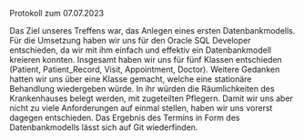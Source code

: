 Protokoll zum 07.07.2023

Das Ziel unseres Treffens war,
das Anlegen eines ersten Datenbankmodells.
Für die Umsetzung haben wir uns für den Oracle SQL Developer entschieden,
da wir mit ihm einfach und effektiv ein Datenbankmodell kreieren konnten.
Insgesamt haben wir uns für fünf Klassen entschieden (Patient, Patient_Record, Visit, Appointment, Doctor).
Weitere Gedanken hatten wir uns über eine Klasse gemacht, welche eine stationäre Behandlung wiedergeben würde.
In ihr würden die Räumlichkeiten des Krankenhauses belegt werden, mit zugeteilten Pflegern.
Damit wir uns aber nicht zu viele Anforderungen auf einmal stellen,
haben wir uns vorerst dagegen entschieden.
Das Ergebnis des Termins in Form des Datenbankmodells lässt sich auf Git wiederfinden.